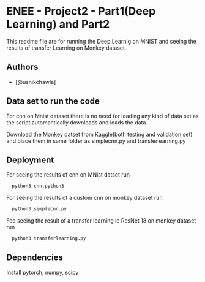 
# ENEE - Project2 - Part1(Deep Learning) and Part2 

This readme file are for running the Deep Learnig on MNIST and seeing the results of transfer Learning on Monkey dataset







## Authors

- [@usnikchawla]



## Data set to run the code
For cnn on Mnist dataset there is no need for loading any kind of data set as the script automantically downloads and loads the data.

Download the Monkey datset from Kaggle(both testing and validation set) and place them in same folder as
simplecnn.py and transferlearning.py




## Deployment

For seeing the results of cnn on MNist datset run
```bash
  python3 cnn.python3
```
For seeing the results of a custom cnn on monkey dataset run

```bash
  python3 simplecnn.py
```

Foe seeing the result of a transfer learning ie ResNet 18 on monkey dataset run

```bash
  python3 transferlearning.py
```
## Dependencies

Install pytorch, numpy, scipy 